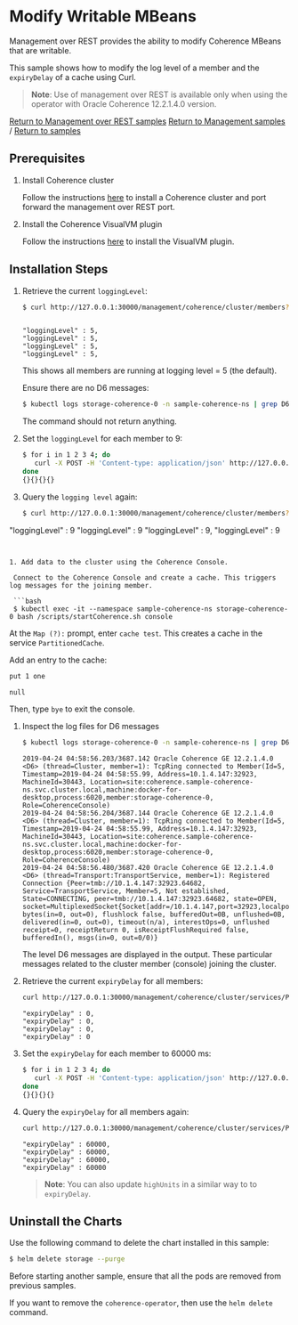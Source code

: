 # Modify Writable MBeans

Management over REST provides the ability to modify Coherence MBeans that are writable.

This sample shows how to modify the log level of a member and the `expiryDelay` of a cache using Curl.

> **Note**: Use of management over REST is available only when using the operator with Oracle Coherence 12.2.1.4.0 version.

[Return to Management over REST samples](../)  [Return to Management samples](../../) / [Return to samples](../../../README.md#list-of-samples)

## Prerequisites

1. Install Coherence cluster

   Follow the instructions [here](../standard/README.md#installation-steps) to install a Coherence cluster and port forward the management over REST port.

2. Install the Coherence VisualVM plugin

   Follow the instructions [here](https://docs.oracle.com/middleware/12213/coherence/manage/using-jmx-manage-oracle-coherence.htm) to install the VisualVM plugin.

## Installation Steps
   
1. Retrieve the current `loggingLevel`:
   
   ```bash
   $ curl http://127.0.0.1:30000/management/coherence/cluster/members?fields=loggingLevel 2> /dev/null | json_pp | grep "loggingLevel"
   ```
   ```console

   "loggingLevel" : 5,
   "loggingLevel" : 5,
   "loggingLevel" : 5,
   "loggingLevel" : 5,
   ``` 
   
   This shows all members are running at logging level = 5 (the default).  
   
   Ensure there are no D6 messages:
   
   ```bash
   $ kubectl logs storage-coherence-0 -n sample-coherence-ns | grep D6
   ```
   
   The command should not return anything.
   
1. Set the `loggingLevel` for each member to 9:

   ```bash
   $ for i in 1 2 3 4; do 
      curl -X POST -H 'Content-type: application/json' http://127.0.0.1:30000/management/coherence/cluster/members/$i -d '{"loggingLevel": 9}'
   done
   {}{}{}{}
   ```

1. Query the  `logging level` again:

   ```bash
   $ curl http://127.0.0.1:30000/management/coherence/cluster/members?fields=loggingLevel 2> /dev/null | json_pp | grep "loggingLevel"

  "loggingLevel" : 9
  "loggingLevel" : 9
  "loggingLevel" : 9,
  "loggingLevel" : 9
  ```


1. Add data to the cluster using the Coherence Console.

   Connect to the Coherence Console and create a cache. This triggers log messages for the joining member.

   ```bash
   $ kubectl exec -it --namespace sample-coherence-ns storage-coherence-0 bash /scripts/startCoherence.sh console
   ```   
   
   At the `Map (?):` prompt, enter `cache test`.  This creates a cache in the service `PartitionedCache`.
   
   Add an entry to the cache:
   
   ```bash
   put 1 one

   null
   ```
   
   Then, type `bye` to exit the console.
   
1. Inspect the log files for D6 messages

   ```bash
   $ kubectl logs storage-coherence-0 -n sample-coherence-ns | grep D6
   ```
   ```console
   2019-04-24 04:58:56.203/3687.142 Oracle Coherence GE 12.2.1.4.0 <D6> (thread=Cluster, member=1): TcpRing connected to Member(Id=5, Timestamp=2019-04-24 04:58:55.99, Address=10.1.4.147:32923, MachineId=30443, Location=site:coherence.sample-coherence-ns.svc.cluster.local,machine:docker-for-desktop,process:6020,member:storage-coherence-0, Role=CoherenceConsole)
   2019-04-24 04:58:56.204/3687.144 Oracle Coherence GE 12.2.1.4.0 <D6> (thread=Cluster, member=1): TcpRing connected to Member(Id=5, Timestamp=2019-04-24 04:58:55.99, Address=10.1.4.147:32923, MachineId=30443, Location=site:coherence.sample-coherence-ns.svc.cluster.local,machine:docker-for-desktop,process:6020,member:storage-coherence-0, Role=CoherenceConsole)
   2019-04-24 04:58:56.480/3687.420 Oracle Coherence GE 12.2.1.4.0 <D6> (thread=Transport:TransportService, member=1): Registered Connection {Peer=tmb://10.1.4.147:32923.64682, Service=TransportService, Member=5, Not established, State=CONNECTING, peer=tmb://10.1.4.147:32923.64682, state=OPEN, socket=MultiplexedSocket{Socket[addr=/10.1.4.147,port=32923,localport=57374]}, bytes(in=0, out=0), flushlock false, bufferedOut=0B, unflushed=0B, delivered(in=0, out=0), timeout(n/a), interestOps=0, unflushed receipt=0, receiptReturn 0, isReceiptFlushRequired false, bufferedIn(), msgs(in=0, out=0/0)}
   ```   
   
   The level D6 messages are displayed in the output. These particular messages related to the cluster member (console) joining the cluster.
   
1. Retrieve the current `expiryDelay` for all members:

   ```bash
   curl http://127.0.0.1:30000/management/coherence/cluster/services/PartitionedCache/caches/test/members?fields=expiryDelay 2> /dev/null | json_pp | grep expiryDelay
   ```
   ```console
   "expiryDelay" : 0,
   "expiryDelay" : 0,
   "expiryDelay" : 0,
   "expiryDelay" : 0
   ```
   
1. Set the `expiryDelay` for each member to 60000 ms:

   ```bash
   $ for i in 1 2 3 4; do 
      curl -X POST -H 'Content-type: application/json' http://127.0.0.1:30000/management/coherence/cluster/services/PartitionedCache/caches/test/members/$i -d '{"expiryDelay": 60000}'
   done
   {}{}{}{}
   ```
   
1. Query the `expiryDelay` for all members again:

   ```bash
   curl http://127.0.0.1:30000/management/coherence/cluster/services/PartitionedCache/caches/test/members?fields=expiryDelay 2> /dev/null | json_pp | grep expiryDelay
   ```
   ```console
   "expiryDelay" : 60000,
   "expiryDelay" : 60000,
   "expiryDelay" : 60000,
   "expiryDelay" : 60000
   ```
   
   > **Note**: You can also update `highUnits` in a similar way to to `expiryDelay`.

## Uninstall the Charts

Use the following command to delete the chart installed in this sample:

```bash
$ helm delete storage --purge
```

Before starting another sample, ensure that all the pods are removed from previous samples.

If you want to remove the `coherence-operator`, then use the `helm delete` command.
